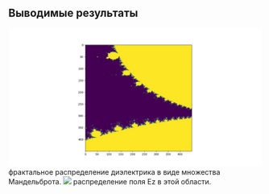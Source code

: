 ## Выводимые результаты  ##

<img src='eps_mandelbrot.jpeg' width=600, heigth=600>
фрактальное распределение диэлектрика в виде множества Мандельброта.

<img src='refractive_on_mandelbrot.gif' width=500, heigth=500>
распределение поля Ez в этой области.
